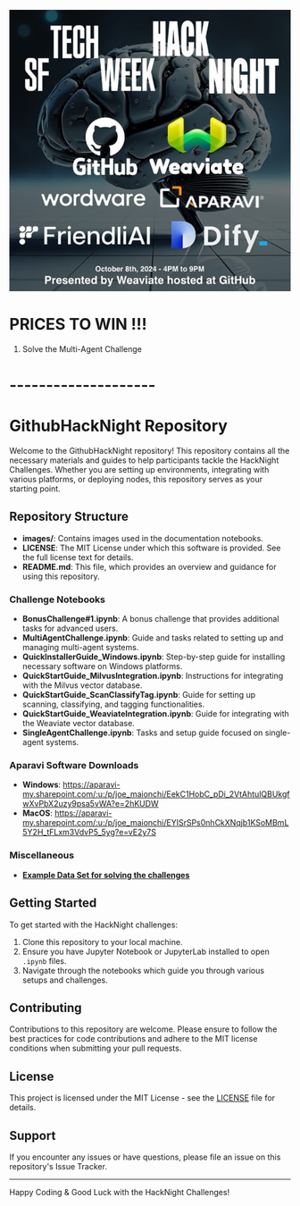 ![GitHub Hack Night](https://github.com/AparaviSoftware/GithubHackNight/blob/main/images/GitHubHackNight.jpg)

# PRICES TO WIN !!! 

1. Solve the Multi-Agent Challenge

# --------------------

# GithubHackNight Repository

Welcome to the GithubHackNight repository! This repository contains all the necessary materials and guides to help participants tackle the HackNight Challenges. Whether you are setting up environments, integrating with various platforms, or deploying nodes, this repository serves as your starting point.

## Repository Structure

- **images/**: Contains images used in the documentation notebooks.
- **LICENSE**: The MIT License under which this software is provided. See the full license text for details.
- **README.md**: This file, which provides an overview and guidance for using this repository.

### Challenge Notebooks

- **BonusChallenge#1.ipynb**: A bonus challenge that provides additional tasks for advanced users.
- **MultiAgentChallenge.ipynb**: Guide and tasks related to setting up and managing multi-agent systems.
- **QuickInstallerGuide_Windows.ipynb**: Step-by-step guide for installing necessary software on Windows platforms.
- **QuickStartGuide_MilvusIntegration.ipynb**: Instructions for integrating with the Milvus vector database.
- **QuickStartGuide_ScanClassifyTag.ipynb**: Guide for setting up scanning, classifying, and tagging functionalities.
- **QuickStartGuide_WeaviateIntegration.ipynb**: Guide for integrating with the Weaviate vector database.
- **SingleAgentChallenge.ipynb**: Tasks and setup guide focused on single-agent systems.

### Aparavi Software Downloads

- **Windows**: https://aparavi-my.sharepoint.com/:u:/p/joe_maionchi/EekC1HobC_pDi_2VtAhtulQBUkgfwXvPbX2uzy9psa5vWA?e=2hKUDW
- **MacOS**: https://aparavi-my.sharepoint.com/:u:/p/joe_maionchi/EYISrSPs0nhCkXNqjb1KSoMBmL5Y2H_tFLxm3VdvP5_5yg?e=vE2y7S

### Miscellaneous

- [**Example Data Set for solving the challenges**](https://drive.google.com/drive/folders/1ZJGnsWw64Z1edZZkzGUZXkENJD2lo6as?usp=sharing)

## Getting Started

To get started with the HackNight challenges:

1. Clone this repository to your local machine.
2. Ensure you have Jupyter Notebook or JupyterLab installed to open `.ipynb` files.
3. Navigate through the notebooks which guide you through various setups and challenges.

## Contributing

Contributions to this repository are welcome. Please ensure to follow the best practices for code contributions and adhere to the MIT license conditions when submitting your pull requests.

## License

This project is licensed under the MIT License - see the [LICENSE](LICENSE) file for details.

## Support

If you encounter any issues or have questions, please file an issue on this repository's Issue Tracker.

---

Happy Coding & Good Luck with the HackNight Challenges!
